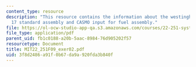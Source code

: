 ```yaml
---
content_type: resource
description: "This resource contains the information about the westinghouse 17\xD7\
  17 standard assembly and CASMO input for fuel assembly."
file: https://ol-ocw-studio-app-qa.s3.amazonaws.com/courses/22-251-systems-analysis-of-the-nuclear-fuel-cycle-fall-2009/3f8d2486a91f0b67da9a920fda3b840f_MIT22_251F09_exer02.pdf
file_type: application/pdf
parent_uid: fb1c0188-a20b-5aac-8984-76d905202f57
resourcetype: Document
title: MIT22_251F09_exer02.pdf
uid: 3f8d2486-a91f-0b67-da9a-920fda3b840f
---
```

